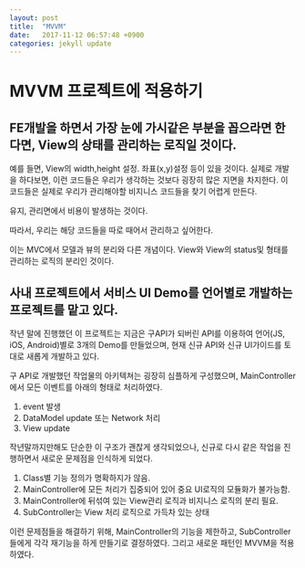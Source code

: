 ```yaml
---
layout: post
title:  "MVVM"
date:   2017-11-12 06:57:48 +0900
categories: jekyll update
---
```

# MVVM 프로젝트에 적용하기 
## FE개발을 하면서 가장 눈에 가시같은 부분을 꼽으라면 한다면, View의 상태를 관리하는 로직일 것이다.
예를 들면, View의 width,height 설정. 좌표(x,y)설정 등이 있을 것이다. 실제로 개발을 하다보면, 이런 코드들은 우리가 생각하는 것보다 굉장히 많은 지면을 차지한다.
이 코드들은 실제로 우리가 관리해야할 비지니스 코드들을 찾기 어렵게 만든다. 

유지, 관리면에서 비용이 발생하는 것이다.

따라서, 우리는 해당 코드들을 따로 때어서 관리하고 싶어한다.

이는 MVC에서 모델과 뷰의 분리와 다른 개념이다. View와 View의 status및 형태를 관리하는 로직의 분리인 것이다.

## 사내 프로젝트에서 서비스 UI Demo를 언어별로 개발하는 프로젝트를 맡고 있다.
작년 말에 진행했던 이 프로젝트는 지금은 구API가 되버린 API를 이용하여 언어(JS, iOS, Android)별로 3개의 Demo를 만들었으며, 현재 신규 API와 신규 UI가이드를 토대로 새롭게 개발하고 있다.

구 API로 개발했던 작업물의 아키텍쳐는 굉장히 심플하게 구성했으며, MainController에서 모든 이벤트를 아래의 형태로 처리하였다.
1. event 발생
2. DataModel update 또는 Network 처리
3. View update

작년말까지만해도 단순한 이 구조가 괜찮게 생각되었으나, 신규로 다시 같은 작업을 진행하면서 새로운 문제점을 인식하게 되었다.
1. Class별 기능 정의가 명확하지가 않음.
2. MainController에 모든 처리가 집중되어 있어 중요 UI로직의 모듈화가 불가능함.
3. MainController에 뒤섞여 있는 View관리 로직과 비지니스 로직의 분리 필요.
3. SubController는 View 처리 로직으로 가득차 있는 상태

이런 문제점들을 해결하기 위해, MainController의 기능을 제한하고, SubController들에게 각각 재기능을 하게 만들기로 결정하였다.
그리고 새로운 패턴인 MVVM을 적용하였다.

